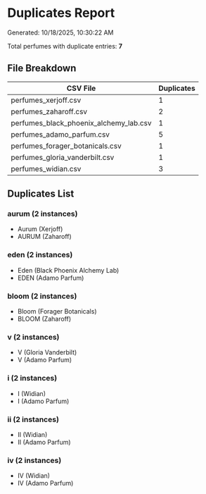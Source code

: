 # Duplicates Report

Generated: 10/18/2025, 10:30:22 AM

Total perfumes with duplicate entries: **7**

## File Breakdown

| CSV File | Duplicates |
|----------|------------|
| perfumes_xerjoff.csv | 1 |
| perfumes_zaharoff.csv | 2 |
| perfumes_black_phoenix_alchemy_lab.csv | 1 |
| perfumes_adamo_parfum.csv | 5 |
| perfumes_forager_botanicals.csv | 1 |
| perfumes_gloria_vanderbilt.csv | 1 |
| perfumes_widian.csv | 3 |

## Duplicates List

### aurum (2 instances)

- Aurum (Xerjoff)
- AURUM (Zaharoff)

### eden (2 instances)

- Eden (Black Phoenix Alchemy Lab)
- EDEN (Adamo Parfum)

### bloom (2 instances)

- Bloom (Forager Botanicals)
- BLOOM (Zaharoff)

### v (2 instances)

- V (Gloria Vanderbilt)
- V (Adamo Parfum)

### i (2 instances)

- I (Widian)
- I (Adamo Parfum)

### ii (2 instances)

- II (Widian)
- II (Adamo Parfum)

### iv (2 instances)

- IV (Widian)
- IV (Adamo Parfum)

